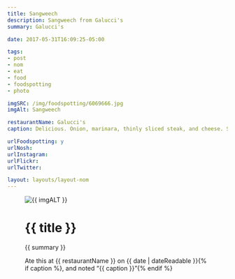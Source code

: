 ```yaml
---
title: Sangweech
description: Sangweech from Galucci's
summary: Galucci's

date: 2017-05-31T16:09:25-05:00

tags:
- post
- nom
- eat
- food
- foodspotting
- photo

imgSRC: /img/foodspotting/6069666.jpg
imgAlt: Sangweech

restaurantName: Galucci's
caption: Delicious. Onion, marinara, thinly sliced steak, and cheese. Served warm.

urlFoodspotting: y
urlNosh:
urlInstagram:
urlFlickr:
urlTwitter:

layout: layouts/layout-nom
---
```

<figure class="nom">
	<img class="u-photo img-border" src="{{ imgSRC }}" alt="{{ imgALT }}">
	<figcaption>
		<h1 class="title p-name">{{ title }}</h1>
		<p class="summary">{{ summary }}</p>
		<p>Ate this at {{ restaurantName }} on <time class="dt-published" datetime="{{ date | dateIso }}">{{ date | dateReadable }}</time>{% if caption %}, and noted <q class="caption">{{ caption }}</q>{% endif %}
	</figcaption>
</figure>